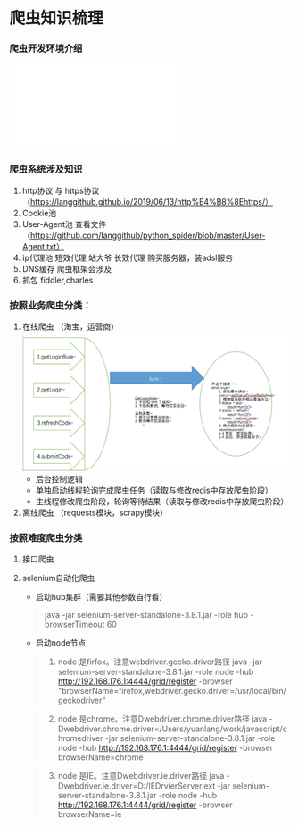 
# 爬虫知识梳理

### 爬虫开发环境介绍 
![file](爬虫开发环境.md)

### 爬虫系统涉及知识
1. http协议 与 https协议 （https://langgithub.github.io/2019/06/13/http%E4%B8%8Ehttps/）
2. Cookie池
3. User-Agent池 查看文件 （https://github.com/langgithub/python_spider/blob/master/User-Agent.txt）
4. ip代理池
短效代理 站大爷
长效代理 购买服务器，装adsl服务
5. DNS缓存 爬虫框架会涉及
6. 抓包 fiddler,charles

### 按照业务爬虫分类：
1. 在线爬虫 （淘宝，运营商）
![在线爬虫](在线爬虫设计.png)
    * 后台控制逻辑
    * 单独启动线程轮询完成爬虫任务（读取与修改redis中存放爬虫阶段）
    * 主线程修改爬虫阶段，轮询等待结果（读取与修改redis中存放爬虫阶段）
2. 离线爬虫 （requests模块，scrapy模块）

### 按照难度爬虫分类
1. 接口爬虫
2. selenium自动化爬虫
    * 启动hub集群（需要其他参数自行看）
    > java -jar selenium-server-standalone-3.8.1.jar -role hub -browserTimeout 60
    
    * 启动node节点
    > 1. node 是firfox。注意webdriver.gecko.driver路径
    java -jar selenium-server-standalone-3.8.1.jar -role node  -hub http://192.168.176.1:4444/grid/register  -browser  "browserName=firefox,webdriver.gecko.driver=/usr/local/bin/geckodriver"
    
    > 2. node 是chrome。注意Dwebdriver.chrome.driver路径
    java  -Dwebdriver.chrome.driver=/Users/yuanlang/work/javascript/chromedriver -jar selenium-server-standalone-3.8.1.jar -role node  -hub http://192.168.176.1:4444/grid/register  -browser  browserName=chrome
    
    > 3. node 是IE。注意Dwebdriver.ie.driver路径
    java  -Dwebdriver.ie.driver=D:/IEDrvierServer.ext -jar selenium-server-standalone-3.8.1.jar -role node  -hub http://192.168.176.1:4444/grid/register  -browser  browserName=ie

